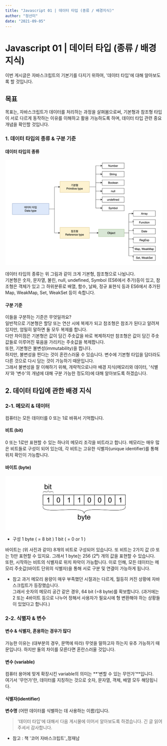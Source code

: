 ```yaml
---
title: "Javascript 01 | 데이터 타입 (종류 / 배경지식)"
author: "정선미"
date: "2021-09-05"
---
```


# Javascript 01 | 데이터 타입 (종류 / 배경지식)

이번 게시글은 자바스크립트의 기본기를 다지기 위하여, '데이터 타입'에 대해 알아보도록 할 것입니다.

## 목표
목표는, 자바스크립트가 데이터를 처리하는 과정을 살펴봄으로써, 기본형과 참조형 타입이 서로 다르게 동작하는 이유를 이해하고 활용 가능하도록 하며, 데이터 타입 관련 중요 개념을 확인할 것입니다.

### 1. 데이터 타입의 종류 & 구분 기준
#### 데이터 타입의 종류

![](../../../images/2기/정선미/1주차/1.png)

데이터 타입의 종류는 위 그림과 같이 크게 기본형, 참조형으로 나뉩니다.  
기본형은 숫자, 문자열, 불린, null, undefined, Symbol (ES6에서 추가)등이 있고, 참조형은 객체가 있고 그 하위분류로 배열, 함수, 날짜, 정규 표현식 등과 ES6에서 추가된 Map, WeakMap, Set, WeakSet 등이 속합니다.  

#### 구분 기준
이들을 구분하는 기준은 무엇일까요?  
일반적으로 기본형은 할당 또는 연산 시에 복제가 되고 참조형은 참조가 된다고 알려져 있지만, 엄밀히 말하면 둘 모두 복제를 합니다.  
다만 차이점은 기본형은 값이 담긴 주솟값을 바로 복제하지만 참조형은 값이 담긴 주솟값들로 이루어진 묶음을 가리키는 주솟값을 복제합니다.  
또한, 기본형은 불변성(immutability)을 띕니다.  
하지만, 불변성을 띈다는 것이 혼란스러울 수 있습니다. 변수에 기본형 타입을 담더라도 다른 것으로 다시 담는 것이 가능하기 때문입니다.  
그래서 불변성을 잘 이해하기 위해, 개략적으로나마 배경 지식(메모리와 데이터, '식별자'와 '변수'의 개념에 대해 구분 가능한 정도의)에 대해 알아보도록 하겠습니다.  

## 2. 데이터 타입에 관한 배경 지식
### 2-1. 메모리 & 데이터
컴퓨터는 모든 데이터를 0 또는 1로 바꿔서 기억합니다.  

#### 비트 (bit)
0 또는 1로만 표현할 수 있는 하나의 메모리 조각을 비트라고 합니다. 메모리는 매우 많은 비트들로 구성이 되어 있는데, 각 비트는 고유한 식별자(unique identifier)를 통해 위치 확인이 가능합니다.  

#### 바이트 (byte)
![](../../../images/2기/정선미/1주차/2.png)

* 구성
    1 byte ( = 8 bit )
    1 bit ( = 0 or 1 )

바이트는 (위 사진과 같이) 8개의 비트로 구성되어 있습니다. 또 비트는 2가지 값 (0 또는 1)만 표현할 수 있지요. 그래서 1 byte는 256 (2⁸) 개의 값을 표현할 수 있습니다.  
또한, 시작하는 비트의 식별자로 위치 파악이 가능합니다. 이로 인해, 모든 데이터는 메모리 주솟값(바이트 단위의 식별자)을 통해 서로 구분 및 연결이 가능하게 됩니다.  

* 참고
    과거 메모리 용량이 매우 부족했던 시절과는 다르게, 월등히 커진 상황에 자바스크립트가 등장했습니다.  
    그래서 숫자의 메모리 공간 같은 경우, 64 bit (=8 byte)를 확보합니다. (과거에는 2 또는 4바이트 등으로 나누어 정해서 사용자가 필요시에 형 변환해야 하는 상황들이 있었다고 합니다.)

### 2-2. 식별자 & 변수
#### 변수 & 식별자, 혼용하는 경우가 많다
가능한 이유는 (대부분의 경우, 문맥에 따라) 무엇을 말하고자 하는지 유추 가능하기 때문입니다. 하지만 둘의 차이를 모른다면 혼란스러울 것입니다.  

#### 변수 (variable)
컴퓨터 용어에 맞게 확장시킨 variable의 의미는 **'변할 수 있는 무언가'**입니다.  
여기서 '무언가'란, 데이터를 지칭하는 것으로 숫자, 문자열, 객체, 배열 모두 해당됩니다.  

#### 식별자(identifier)
**변수명** (어떤 데이터를 식별하는 데 사용하는 이름)입니다.  

> '데이터 타입'에 대해서 다음 게시물에 이어서 알아보도록 하겠습니다. 긴 글 읽어주셔서 감사합니다.  

* 참고 : 책 '코어 자바스크립트'_정재남